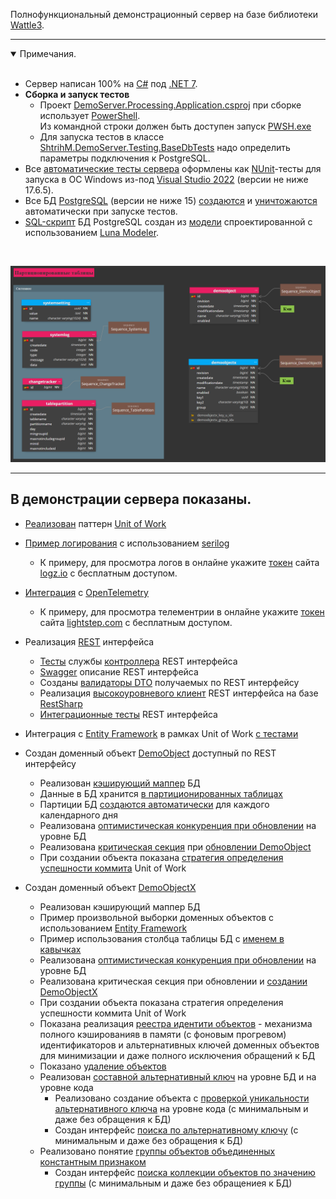 Полнофункциональный демонстрационный сервер на базе библиотеки [Wattle3](https://github.com/KlestovAlexej/Wattle3.Examples).

---

<details open><summary>Примечания.</summary><br/>

- Сервер написан 100% на [C#](https://ru.wikipedia.org/wiki/C_Sharp) под [.NET 7](https://devblogs.microsoft.com/dotnet/announcing-dotnet-7/).
- **Сборка и запуск тестов**
	- Проект [DemoServer.Processing.Application.csproj](src/DemoServer.Processing.Application/DemoServer.Processing.Application.csproj) при сборке использует [PowerShell](https://learn.microsoft.com/en-us/powershell/scripting/install/installing-powershell?view=powershell-7.3).
<br/>Из командной строки должен быть доступен запуск [PWSH.exe](https://learn.microsoft.com/ru-ru/powershell/module/microsoft.powershell.core/about/about_pwsh?view=powershell-7.3)
	- Для запуска тестов в классе [ShtrihM.DemoServer.Testing.BaseDbTests](src/DemoServer.Testing/BaseDbTests.cs) надо определить параметры подключения к PostgreSQL.
- Все [автоматические тесты сервера](tests) оформлены как [NUnit](https://nunit.org/)-тесты для запуска в ОС Windows из-под [Visual Studio 2022](https://visualstudio.microsoft.com/ru/vs/) (версии не ниже 17.6.5).
- Все БД [PostgreSQL](https://www.postgresql.org/) (версии не ниже 15) [создаются](https://github.com/KlestovAlexej/Wattle3.DemoServer/blob/95348fd30ce41607e97bd4b727b0e72fa0861db7/src/DemoServer.Testing/BaseDbTests.cs#L55) и [уничтожаются](https://github.com/KlestovAlexej/Wattle3.DemoServer/blob/95348fd30ce41607e97bd4b727b0e72fa0861db7/src/DemoServer.Testing/BaseDbTests.cs#L70) автоматически при запуске тестов.
- [SQL-скрипт](src/DemoServer.Processing.DataAccess.Postgresql/DemoServer.Processing.sql) БД PostgreSQL создан из [модели](src/DemoServer.Processing.DataAccess.Postgresql/DemoServer.Processing.dmm) спроектированной с использованием [Luna Modeler](https://www.datensen.com/data-modeling/luna-modeler-for-relational-databases.html).
<br/>

![Модель БД PostgreSQL](src/DemoServer.Processing.DataAccess.Postgresql/DemoServer.Processing.Db.png)

</details>


---

## В демонстрации сервера показаны.

- [Реализован](src/DemoServer.Processing.Model/Implements/UnitOfWork.cs) паттерн [Unit of Work](https://martinfowler.com/eaaCatalog/unitOfWork.html)
- [Пример логирования](https://github.com/KlestovAlexej/Wattle3.DemoServer/blob/33de4b303ffb87c1ce43c089b191ebe04c301da4/src/DemoServer.Processing.Application/appsettings.json#L12) с использованием [serilog](https://serilog.net/)
	- К примеру, для просмотра логов в онлайне укажите [токен](https://github.com/KlestovAlexej/Wattle3.DemoServer/blob/76abbcacc47f599b4731c22b0acb9f201e2efc32/src/DemoServer.Processing.Application/appsettings.json#L36) сайта [logz.io](https://logz.io/) с бесплатным доступом.
- [Интеграция](https://github.com/KlestovAlexej/Wattle3.DemoServer/blob/8a280815be311432f3dd9e6281b8b36423a1ed61/src/DemoServer.Processing.Model/Implements/ControllersServices/ControllerServiceDispatchProxy.cs#L27) с [OpenTelemetry](https://opentelemetry.io/)
	- К примеру, для просмотра телементрии в онлайне укажите [токен](https://github.com/KlestovAlexej/Wattle3.DemoServer/blob/59b7edeb70966acca443b4a8c4afc3fb133d688e/src/DemoServer.Processing.Application/Program.cs#L89) сайта [lightstep.com](https://app.lightstep.com/signin?redirect=%2F) с бесплатным доступом.
- Реализация [REST](https://learn.microsoft.com/ru-ru/aspnet/core/tutorials/first-web-api?view=aspnetcore-7.0&tabs=visual-studio) интерфейса
	- [Тесты](tests/DemoServer.Processing.Tests.Model/TestsDemoObjectControllerService.cs) службы [контроллера](src/DemoServer.Processing.Api/DemoObjectController.cs) REST интерфейса
	- [Swagger](https://learn.microsoft.com/ru-ru/aspnet/core/tutorials/getting-started-with-swashbuckle?view=aspnetcore-7.0&tabs=visual-studio) описание REST интерфейса
	- Созданы [валидаторы DTO](src/DemoServer.Processing.Api/Validators/WebApplicationBuilderExtensions.cs) получаемых по REST интерфейсу
	- Реализация [высокоуровневого клиент](src/DemoServer.Processing.Api.Clients/ProcessingClient.cs) REST интерфейса на базе [RestSharp](https://restsharp.dev/)
	- [Интеграционные тесты](tests/DemoServer.Processing.Tests.Application/TestsApiServer.cs) REST интерфейса
- Интеграция с [Entity Framework](https://learn.microsoft.com/ru-ru/ef/core/get-started/overview/first-app?tabs=netcore-cli) в рамках Unit of Work [c тестами](tests/DemoServer.Processing.Tests.Model/TestsUnitOfWork.cs)

- Создан доменный объект [DemoObject](src/DemoServer.Processing.Model/DomainObjects/DemoObject/DomainObjectDemoObject.cs) доступный по REST интерфейсу
	- Реализован [кэширующий маппер](https://github.com/KlestovAlexej/Wattle3.DemoServer/blob/061c419225f81fbdecfec4bce193b8e396812456/src/DemoServer.Processing.Common/WellknownDomainObjectFields.cs#L180) БД
	- Данные в БД хранится [в партиционированных таблицах](https://github.com/KlestovAlexej/Wattle3.DemoServer/blob/061c419225f81fbdecfec4bce193b8e396812456/src/DemoServer.Processing.Common/WellknownDomainObjectFields.cs#L181)
	- Партиции БД [создаются автоматически](src/DemoServer.Processing.Model/Implements/PartitionsSponsor.cs) для каждого календарного дня
	- Реализована [оптимистическая конкуренция при обновлении](https://github.com/KlestovAlexej/Wattle3.DemoServer/blob/061c419225f81fbdecfec4bce193b8e396812456/src/DemoServer.Processing.Common/WellknownDomainObjectFields.cs#L183) на уровне БД
	- Реализована [критическая секция](src/DemoServer.Processing.Model/Implements/UnitOfWorkLocks/UnitOfWorkLocksHubTyped.cs) при [обновлении DemoObject](https://github.com/KlestovAlexej/Wattle3.DemoServer/blob/061c419225f81fbdecfec4bce193b8e396812456/src/DemoServer.Processing.Model/DomainObjects/DemoObject/DomainObjectDemoObject.cs#L95)
	- При создании объекта показана [стратегия определения успешности коммита](https://github.com/KlestovAlexej/Wattle3.DemoServer/blob/061c419225f81fbdecfec4bce193b8e396812456/src/DemoServer.Processing.Model/DomainObjects/DemoObject/DomainObjectDemoObject.cs#L152) Unit of Work 

- Создан доменный объект [DemoObjectX](src/DemoServer.Processing.Model/DomainObjects/DemoObject/DomainObjectDemoObject.cs)
	- Реализован кэширующий маппер БД
	- Пример произвольной выборки доменных объектов с использованием [Entity Framework](https://github.com/KlestovAlexej/Wattle3.DemoServer/blob/d5bae07d895043e9c05035d84a41dba8a88b0177/tests/DemoServer.Processing.Tests.Model/TestsDomainObjectX.cs#L32)
	- Пример использования столбца таблицы БД с [именем в кавычках](https://github.com/KlestovAlexej/Wattle3.DemoServer/blob/92ca77457c4f495fde82e4202aeaf3bc03067d74/src/DemoServer.Processing.Common/WellknownDomainObjectFields.cs#L280)
	- Реализована [оптимистическая конкуренция при обновлении](https://github.com/KlestovAlexej/Wattle3.DemoServer/blob/104c0f9cf212fcc98e55640c8f2ea9034e2bbb04/src/DemoServer.Processing.Common/WellknownDomainObjectFields.cs#L180) на уровне БД
	- Реализована критическая секция при обновлении и [создании DemoObjectХ](https://github.com/KlestovAlexej/Wattle3.DemoServer/blob/92ca77457c4f495fde82e4202aeaf3bc03067d74/src/DemoServer.Processing.Model/DomainObjects/DemoObjectX/DomainObjectIntergratorDemoObjectX.cs#L44)
	- При создании объекта показана стратегия определения успешности коммита Unit of Work 
	- Показана реализация [реестра идентити объектов](src/DemoServer.Processing.Model/DomainObjects/DemoObjectX/DemoObjectXIdentitiesService.cs) - механизма полного кэшированияв в памяти (с фоновым прогревом) идентификаторов и альтернативных ключей доменных объектов для минимизации и даже полного исключения обращений к БД
	- Показано [удаление объектов](https://github.com/KlestovAlexej/Wattle3.DemoServer/blob/92ca77457c4f495fde82e4202aeaf3bc03067d74/src/DemoServer.Processing.Model/DomainObjects/DemoObjectX/DomainObjectDemoObjectX.cs#L141)
	- Реализован [составной альтернативный ключ](https://github.com/KlestovAlexej/Wattle3.DemoServer/blob/92ca77457c4f495fde82e4202aeaf3bc03067d74/src/DemoServer.Processing.Common/WellknownDomainObjectFields.cs#L224C1-L224C1) на уровне БД и на уровне кода
		- Реализовано создание объекта с [проверкой уникальности альтернативного ключа](https://github.com/KlestovAlexej/Wattle3.DemoServer/blob/92ca77457c4f495fde82e4202aeaf3bc03067d74/src/DemoServer.Processing.Model/DomainObjects/DemoObjectX/DomainObjectIntergratorDemoObjectX.cs#L52) на уровне кода (с минимальным и даже без обращения к БД)
		- Создан интерфейс [поиска по альтернативному ключу](https://github.com/KlestovAlexej/Wattle3.DemoServer/blob/92ca77457c4f495fde82e4202aeaf3bc03067d74/src/DemoServer.Processing.Model/DomainObjects/DemoObjectX/DomainObjectRegisterDemoObjectX.cs#L15) (с минимальным и даже без обращения к БД)
	- Реализовано понятие [группы объектов объединенных константным признаком](https://github.com/KlestovAlexej/Wattle3.DemoServer/blob/92ca77457c4f495fde82e4202aeaf3bc03067d74/src/DemoServer.Processing.Common/WellknownDomainObjectFields.cs#L225)
		- Создан интерфейс [поиска коллекции объектов по значению группы](https://github.com/KlestovAlexej/Wattle3.DemoServer/blob/92ca77457c4f495fde82e4202aeaf3bc03067d74/src/DemoServer.Processing.Model/DomainObjects/DemoObjectX/DomainObjectRegisterDemoObjectX.cs#L15) (с минимальным и даже без обращениея к БД)
